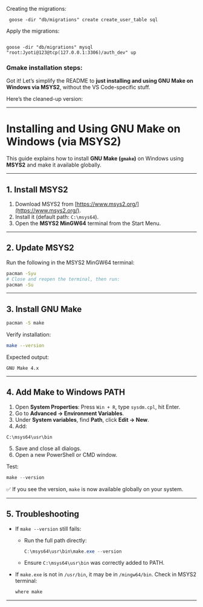 Creating the migrations: 

```
 goose -dir "db/migrations" create create_user_table sql

```

Apply the migrations:

```

goose -dir "db/migrations" mysql "root:Jyoti@123@tcp(127.0.0.1:3306)/auth_dev" up

```


### Gmake installation steps:


Got it! Let’s simplify the README to **just installing and using GNU Make on Windows via MSYS2**, without the VS Code-specific stuff.

Here’s the cleaned-up version:

---

# Installing and Using GNU Make on Windows (via MSYS2)

This guide explains how to install **GNU Make (`gmake`)** on Windows using **MSYS2** and make it available globally.

---

## 1. Install MSYS2

1. Download MSYS2 from [https://www.msys2.org/](https://www.msys2.org/).
2. Install it (default path: `C:\msys64`).
3. Open the **MSYS2 MinGW64** terminal from the Start Menu.

---

## 2. Update MSYS2

Run the following in the MSYS2 MinGW64 terminal:

```sh
pacman -Syu
# Close and reopen the terminal, then run:
pacman -Su
```

---

## 3. Install GNU Make

```sh
pacman -S make
```

Verify installation:

```sh
make --version
```

Expected output:

```
GNU Make 4.x
```

---

## 4. Add Make to Windows PATH

1. Open **System Properties**:
   Press `Win + R`, type `sysdm.cpl`, hit Enter.
2. Go to **Advanced → Environment Variables**.
3. Under **System variables**, find **Path**, click **Edit → New**.
4. Add:

```
C:\msys64\usr\bin
```

5. Save and close all dialogs.
6. Open a new PowerShell or CMD window.

Test:

```powershell
make --version
```

✅ If you see the version, `make` is now available globally on your system.

---

## 5. Troubleshooting

* If `make --version` still fails:

  * Run the full path directly:

    ```powershell
    C:\msys64\usr\bin\make.exe --version
    ```
  * Ensure `C:\msys64\usr\bin` was correctly added to PATH.
* If `make.exe` is not in `/usr/bin`, it may be in `/mingw64/bin`. Check in MSYS2 terminal:

  ```sh
  where make
  ```

---
